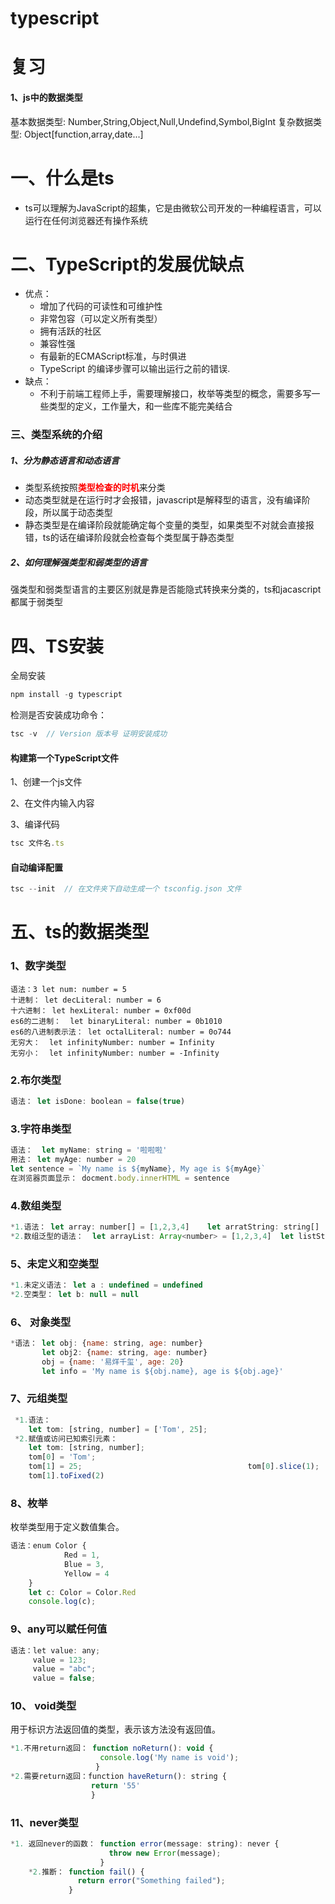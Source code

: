 # typescript

# 复习

#### 1、js中的数据类型

基本数据类型: Number,String,Object,Null,Undefind,Symbol,BigInt
  复杂数据类型: Object[function,array,date...]

# 一、什么是ts

 * ts可以理解为JavaScript的超集，它是由微软公司开发的一种编程语言，可以运行在任何浏览器还有操作系统

# 二、TypeScript的发展优缺点

* 优点：
  * 增加了代码的可读性和可维护性
  * 非常包容（可以定义所有类型）
  * 拥有活跃的社区
  * 兼容性强
  * 有最新的ECMAScript标准，与时俱进
  * TypeScript 的编译步骤可以输出运行之前的错误.
* 缺点：
  * 不利于前端工程师上手，需要理解接口，枚举等类型的概念，需要多写一些类型的定义，工作量大，和一些库不能完美结合

### 三、类型系统的介绍

##### 	1、分为静态语言和动态语言

   * 类型系统按照<span style="color:red">**类型检查的时机**</span>来分类
   * 动态类型就是在运行时才会报错，javascript是解释型的语言，没有编译阶段，所以属于动态类型
   * 静态类型是在编译阶段就能确定每个变量的类型，如果类型不对就会直接报错，ts的话在编译阶段就会检查每个类型属于静态类型

##### 2、如何理解强类型和弱类型的语言

强类型和弱类型语言的主要区别就是靠是否能隐式转换来分类的，ts和jacascript都属于弱类型

# 四、TS安装

全局安装

``` js
npm install -g typescript
```

检测是否安装成功命令：

``` js
tsc -v  // Version 版本号 证明安装成功
```

#### 构建第一个TypeScript文件

1、创建一个js文件

2、在文件内输入内容

3、编译代码

``` js
tsc 文件名.ts
```

#### 自动编译配置

``` js
tsc --init  // 在文件夹下自动生成一个 tsconfig.json 文件
```

# 五、ts的数据类型

### 1、数字类型

	语法：3 let num: number = 5      
	十进制： let decLiteral: number = 6
	十六进制： let hexLiteral: number = 0xf00d
	es6的二进制：  let binaryLiteral: number = 0b1010
	es6的八进制表示法： let octalLiteral: number = 0o744
	无穷大：  let infinityNumber: number = Infinity
	无穷小：  let infinityNumber: number = -Infinity
### 2.布尔类型

``` js
语法： let isDone: boolean = false(true)
```

### 3.字符串类型

``` js
语法：  let myName: string = '啦啦啦'
用法： let myAge: number = 20
let sentence = `My name is ${myName}, My age is ${myAge}`
在浏览器页面显示： docment.body.innerHTML = sentence
```

### 4.数组类型

``` js
*1.语法： let array: number[] = [1,2,3,4]    let arratString: string[]  = ['1','2','3']
*2.数组泛型的语法：  let arrayList: Array<number> = [1,2,3,4]  let listString: Array<list> = ['1','2','3']
```

### 5、未定义和空类型

``` js
*1.未定义语法： let a : undefined = undefined   
*2.空类型： let b: null = null
```

### 6、 对象类型

``` js
*语法： let obj: {name: string, age: number}
	   let obj2: {name: string, age: number}
       obj = {name: '易烊千玺', age: 20}
       let info = 'My name is ${obj.name}, age is ${obj.age}'
```

### 7、元组类型

``` js
 *1.语法： 
 	let tom: [string, number] = ['Tom', 25];
 *2.赋值或访问已知索引元素： 
 	let tom: [string, number];
    tom[0] = 'Tom';
    tom[1] = 25;		                             tom[0].slice(1); 
    tom[1].toFixed(2)
```

### 8、枚举   

枚举类型用于定义数值集合。

``` js
语法：enum Color {
       		Red = 1,
    		Blue = 3,
   		    Yellow = 4
	}
	let c: Color = Color.Red
	console.log(c);
```

### 9、any可以赋任何值

``` js
语法：let value: any;
	 value = 123;
	 value = "abc";
     value = false;
```

### 10、 void类型

 用于标识方法返回值的类型，表示该方法没有返回值。

``` js
*1.不用return返回： function noReturn(): void {
   			        console.log('My name is void');
			       }
*2.需要return返回：function haveReturn(): string {
    			  return '55'
			      }
```

### 11、never类型

``` js
*1. 返回never的函数： function error(message: string): never {
    			      throw new Error(message);
			        }
	*2.推断： function fail() {
   			   return error("Something failed");
		     }
```



